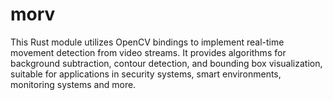 # morv
This Rust module utilizes OpenCV bindings to implement real-time movement detection from video streams. It provides algorithms for background subtraction, contour detection, and bounding box visualization, suitable for applications in security systems, smart environments, monitoring systems and more.

